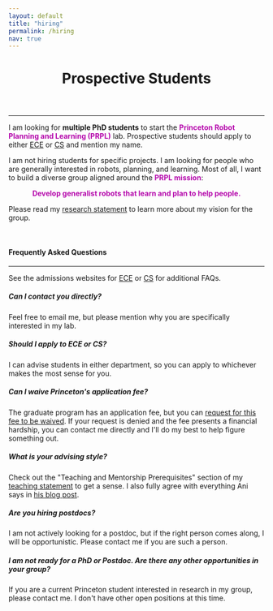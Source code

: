 ```yaml
---
layout: default
title: "hiring"
permalink: /hiring
nav: true
---
```


<div class="post">
  <header class="post-header">
    <h1 class="post-title">Prospective Students</h1>
  </header>

  <hr>

  <p>I am looking for <b>multiple PhD students</b> to start the <b style="color: #b509ac">Princeton Robot Planning and Learning (PRPL)</b> lab. Prospective students should apply to either <a href="https://ece.princeton.edu/academics/graduate/apply">ECE</a> or <a href="https://www.cs.princeton.edu/grad">CS</a> and mention my name.
  </p>

  <p>I am not hiring students for specific projects. I am looking for people who are generally interested in robots, planning, and learning. Most of all, I want to build a diverse group aligned around the <b style="color: #b509ac">PRPL mission</b>:</p>

  <center><p><b style="color: #b509ac">Develop generalist robots that learn and plan to help people.</b></p></center>
  
  <p>Please read my <a href="/assets/pdf/tom_silver_research2024.pdf">research statement</a> to learn more about my vision for the group.</p>
  <br>

  <h4>Frequently Asked Questions</h4>
  <hr>

  <p>See the admissions websites for <a href="https://ece.princeton.edu/academics/graduate/apply">ECE</a> or <a href="https://www.cs.princeton.edu/grad">CS</a> for additional FAQs.</p>

  <h5>Can I contact you directly?</h5>
  <p>Feel free to email me, but please mention why you are specifically interested in my lab.</p>

  <h5>Should I apply to ECE or CS?</h5>
  <p>I can advise students in either department, so you can apply to whichever makes the most sense for you.</p>

  <h5>Can I waive Princeton's application fee?</h5>
  <p>The graduate program has an application fee, but you can <a href="https://gradschool.princeton.edu/admission-onboarding/prepare/deadlines-and-fees">request for this fee to be waived</a>. If your request is denied and the fee presents a financial hardship, you can contact me directly and I'll do my best to help figure something out.</p>

  <h5>What is your advising style?</h5>
  <p>Check out the "Teaching and Mentorship Prerequisites" section of my <a href="/assets/pdf/tom_silver_teaching2024.pdf">teaching statement</a> to get a sense. I also fully agree with everything Ani says in <a href="https://animajumdar.substack.com/p/i-am-your-phd-advisor-but-what-does">his blog post</a>.</p> 

  <h5>Are you hiring postdocs?</h5>
  <p>I am not actively looking for a postdoc, but if the right person comes along, I will be opportunistic. Please contact me if you are such a person.</p>

  <h5>I am not ready for a PhD or Postdoc. Are there any other opportunities in your group?</h5>
  <p>If you are a current Princeton student interested in research in my group, please contact me. I don't have other open positions at this time.</p>

</div>
